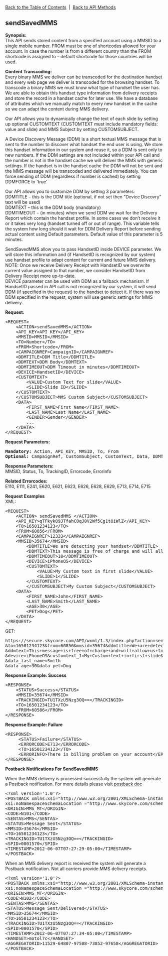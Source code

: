 <a href="/1.3/README.md">Back to the Table of Contents</a>&nbsp;&nbsp;|&nbsp;&nbsp;<a href="API_METHODS.md">Back to API Methods</a>
<h2>sendSavedMMS</h2>
<p><strong>Synopsis:</strong><br />
This API sends stored content from a specified account using a MMSID to a single mobile number. FROM must be one of shortcodes allowed for your account. In case the number is from a different country than the FROM shortcode is assigned to &#8211; default shortcode for those countries will be used.</p>
<p><strong>Content Transcoding:</strong><br />
Every binary MMS we deliver can be transcoded for the destination handset and every web page we deliver is transcoded for the browsing handset. To transcode a binary MMS we must know what type of handset the user has. We are able to obtain this handset type information from delivery receipts and store the record in a handset cache for later use. We have a database of attributes which we manually match to every new handset in the cache so we can adapt the content during MMS delivery.</p>
<p>Our API allows you to dynamically change the text of each slide by setting up optional CUSTOMTEXT (CUSTOMTEXT must include mandatory fields: value and slide) and MMS Subject by setting CUSTOMSUBJECT.
<p>A Device Discovery Message (DDM) is a short textual MMS message that is sent to the number to discover what handset the end user is using. We store this handset information in our system and reuse it, so a DDM is sent only to new numbers. If the DDM settings are not included within your API call and the number is not in the handset cache we will deliver the MMS with generic settings. If the handset is in the handset cache the DDM will not be sent and the MMS message will be transcoded and delivered immediately. You can force sending of DDM (regardless if number is cached) by setting DDMFORCE to 'true'</p>
<p>Our API allows you to customize DDM by setting 3 parameters:<br />
DDMTITLE &#8211; this is the DDM title (optional, if not set then "Device Discovry" text will be used)<br />
DDMTEXT &#8211; this is the DDM body (mandatory)<br />
DDMTIMEOUT &#8211; (in minutes) when we send DDM we wait for the Delivery Report which contain the handset profile. In some cases we don&#8217;t receive it or it takes very long (handset turned off or out of range). This variable tells the system how long should it wait for DDM Delivery Report before sending actual content using Default parameters. Default value of this parameter is 5 minutes.</p>

<p>SendSavedMMS allow you to pass HandsetID inside DEVICE parameter. 
We will store this information and (if HandsetID is recognized by our system) use handset profile to adapt content for current and future MMS delivery.
<br>
NOTE: Once we receive Delivery Receipt with HandsetID we overwrite current value assigned to that number, we consider HandsetID from Delivery Receipt more up-to-date.
<br>
DEVICE parameter can be used with DDM as a fallback mechanism. If HandsetID passed in API call is not recognized by our system, it will send DDM (if specified in the request) to the handset to detect it. If there was no DDM specified in the request, system will use generic settings for MMS delivery.</p>

<div><strong>Request:</strong></div>
<pre>&lt;REQUEST&gt;
	&lt;ACTION&gt;sendSavedMMS&lt;/ACTION&gt;
	&lt;API_KEY&gt;API KEY&lt;/API_KEY&gt;
	&lt;MMSID&gt;MMSID&lt;/MMSID&gt;
	&lt;TO&gt;Number&lt;/TO&gt;
	&lt;FROM&gt;Shortcode&lt;/FROM&gt;
	&lt;CAMPAIGNREF&gt;CampaignID&lt;/CAMPAIGNREF&gt;
	&lt;DDMTITLE&gt;DDM Title&lt;/DDMTITLE&gt;
	&lt;DDMTEXT&gt;DDM Body&lt;/DDMTEXT&gt;
	&lt;DDMTIMEOUT&gt;DDM Timeout in minutes&lt;/DDMTIMEOUT&gt;
	&lt;DEVICE&gt;HandsetID&lt;/DEVICE&gt;
	&lt;CUSTOMTEXT&gt;
		&lt;VALUE&gt;Custom Text for slide&lt;/VALUE&gt;
		&lt;SLIDE&gt;Slide ID&lt;/SLIDE&gt;
	&lt;/CUSTOMTEXT&gt;
	&lt;/CUSTOMSUBJECT&gt;MMS Custom Subject&lt;/CUSTOMSUBJECT&gt;
	&lt;DATA&gt;
		&lt;FIRST_NAME&gt;First Name&lt;/FIRST_NAME&gt;
		&lt;LAST_NAME&gt;Last Name&lt;/LAST_NAME&gt;
		&lt;GENDER&gt;Gender&lt;/GENDER&gt;
		...
	&lt;/DATA&gt;        
&lt;/REQUEST&gt;</pre>
<div><strong>Request Parameters:</strong></div>
<pre><strong>Mandatory:</strong> Action, API_KEY, MMSID, To, From
<strong>Optional: </strong>CampaignRef, CustomSubject, CustomText, Data, DDMTitle, DDMText, DDMTimeout, Device</pre>
<strong>Response Parameters:</strong><br />
MMSID, Status, To, TrackingID, Errorcode, Errorinfo

<strong>Related Errorcodes: </strong><br />
E110, E111, E241, E620, E621, E623, E626, E628, E629, E713, E714, E715

<div><strong>Request Examples</strong></div>
XML:
<pre>&lt;REQUEST&gt;
	&lt;ACTION&gt; sendSavedMMS &lt;/ACTION&gt;
	&lt;API_KEY&gt;qTFkykO9JTfahCOqJ0V2Wf5Cg1t8iWlZ&lt;/API_KEY&gt;
	&lt;TO&gt;16501234123&lt;/TO&gt;
	&lt;FROM&gt;60856&lt;/FROM&gt;
	&lt;CAMPAIGNREF&gt;12333&lt;/CAMPAIGNREF&gt;
	&lt;MMSID&gt;35674&lt;/MMSID&gt;
        &lt;DDMTITLE&gt;We are detecting your handset&lt;/DDMTITLE&gt;
        &lt;DDMTEXT&gt;This message is free of charge and will allow us to deliver your content nice and smooth&lt;/DDMTEXT&gt;
        &lt;DDMTIMEOUT&gt;10&lt;/DDMTIMEOUT&gt;
        &lt;DEVICE&gt;iPhoneOS&lt;/DEVICE&gt;
        &lt;CUSTOMTEXT&gt;
        	&lt;VALUE&gt;My Custom text in first slide&lt;/VALUE&gt;
        	&lt;SLIDE&gt;1&lt;/SLIDE&gt;
        &lt;/CUSTOMTEXT&gt;
        &lt;/CUSTOMSUBJECT&gt;My Custom Subject&lt;/CUSTOMSUBJECT&gt;
	&lt;DATA&gt;
		&lt;FIRST_NAME&gt;John&lt;/FIRST_NAME&gt;
		&lt;LAST_NAME&gt;Smith&lt;/LAST_NAME&gt;
		&lt;AGE&gt;30&lt;/AGE&gt;
		&lt;PET&gt;Dog&lt;/PET&gt;
	&lt;/DATA&gt;        
&lt;/REQUEST&gt;</pre>
GET:
<pre>https://secure.skycore.com/API/wxml/1.3/index.php?action=sendsavedmms&api_key=qTFkykO9JTfahCOqJ0V2Wf5Cg1t8iWlZ
&to=16501234123&from=60856&mmsid=35674&ddmtitle=We+are+detecting+your+handset
&ddmtext=This+message+is+free+of+charge+and+will+allow+us+to+deliver+your+content+nice+and+smooth&ddmtimeout=5
&device=iPhoneOS&customtext_1=My+Custom+text+in+first+slide&customsubject=My+Custom+Subject&data_first_name=John
&data_last_name=Smith
&data_age=30&data_pet=Dog</pre>
<div><strong>Response Example: Success</strong></div>
<pre>&lt;RESPONSE&gt;
    &lt;STATUS&gt;Success&lt;/STATUS&gt;
    &lt;MMSID&gt;35674&lt;/MMSID&gt;
    &lt;TRACKINGID&gt;TU1TXzU5Nzg3OQ==&lt;/TRACKINGID&gt;
    &lt;TO&gt;16501234123&lt;/TO&gt;
    &lt;FROM&gt;60586&lt;/FROM&gt;
&lt;/RESPONSE&gt;</pre>
<div><strong>Response Example: Failure</strong></div>
<pre>&lt;RESPONSE&gt;
	 &lt;STATUS&gt;Failure&lt;/STATUS&gt;
	 &lt;ERRORCODE&gt;E713&lt;/ERRORCODE&gt;
	 &lt;TO&gt;16501234123&lt;/TO&gt;
	 &lt;ERRORINFO&gt;There is billing problem on your account&lt;/ERRORINFO&gt;
&lt;/RESPONSE&gt;</pre>
<div><strong>Postback Notifications For SendSavedMMS</strong></div>
<p>When the MMS delivery is processed successfully the system will generate a Postback notification. 
For more details please visit <a href="https://github.com/SkycoreMobile/API/blob/master/1.3/CONTENTS/POSTBACK_NOTIFICATION_SYSTEM.md">postback doc</a></p>
<pre>&lt;?xml version='1.0'?&gt;
&lt;POSTBACK xmlns:xsi="http://www.w3.org/2001/XMLSchema-instance"
xsi:noNamespaceSchemaLocation ="http://www.skycore.com/schema/postback.xsd"&gt;
&lt;ORIGIN&gt;MMS_MT&lt;/ORIGIN&gt;
&lt;CODE&gt;N101&lt;/CODE&gt;
&lt;SENTAS&gt;MMS&lt;/SENTAS&gt;
&lt;STATUS&gt;Message Sent&lt;/STATUS&gt;
&lt;MMSID&gt;35674&lt;/MMSID&gt;
&lt;TO&gt;16501234123&lt;/TO&gt;
&lt;TRACKINGID&gt;TU1TXzU5Nzg3OQ==&lt;/TRACKINGID&gt;
&lt;SPID&gt;0001570&lt;/SPID&gt;
&lt;TIMESTAMP&gt;2012-06-07T07:27:29-05:00&lt;/TIMESTAMP&gt;
&lt;/POSTBACK&gt;</pre>
<p>When an MMS delivery report is received the system will generate a Postback notification. Not all carriers provide MMS delivery receipts.</p>
<pre>&lt;?xml version='1.0'?&gt;
&lt;POSTBACK xmlns:xsi="http://www.w3.org/2001/XMLSchema-instance"
xsi:noNamespaceSchemaLocation ="http://www.skycore.com/schema/postback.xsd"&gt;
&lt;ORIGIN&gt;MMS_MT&lt;/ORIGIN&gt;
&lt;CODE&gt;N102&lt;/CODE&gt;
&lt;SENTAS&gt;MMS&lt;/SENTAS&gt;
&lt;STATUS&gt;Message Sent/Delivered&lt;/STATUS&gt;
&lt;MMSID&gt;35674&lt;/MMSID&gt;
&lt;TO&gt;16501234123&lt;/TO&gt;
&lt;TRACKINGID&gt;TU1TXzU5Nzg3OQ==&lt;/TRACKINGID&gt;
&lt;SPID&gt;0001570&lt;/SPID&gt;
&lt;TIMESTAMP&gt;2012-06-07T07:27:34-05:00&lt;/TIMESTAMP&gt;
&lt;HANDSET&gt;motol7c&lt;/HANDSET&gt;
&lt;AGGREGATORID&gt;11529-64807-97508-73852-97658&lt;/AGGREGATORID&gt;
&lt;/POSTBACK&gt;</pre>
